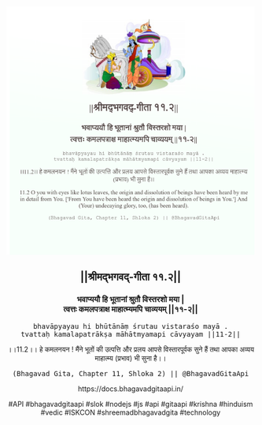 <img src="../../asset/BG_11_2.png"/>
<center><h2>||श्रीमद्‍भगवद्‍-गीता ११.२||</h2>
<h3>भवाप्ययौ हि भूतानां श्रुतौ विस्तरशो मया |<br/>त्वत्तः कमलपत्राक्ष माहात्म्यमपि चाव्ययम् ||११-२||</h3>
<pre>bhavāpyayau hi bhūtānāṃ śrutau vistaraśo mayā .<br/>tvattaḥ kamalapatrākṣa māhātmyamapi cāvyayam ||11-2||</pre>
<p>।।11.2।। हे कमलनयन ! मैंने भूतों की उत्पत्ति और प्रलय आपसे विस्तारपूर्वक सुने हैं तथा आपका अव्यय माहात्म्य (प्रभाव) भी सुना है।।</p>
<pre>(Bhagavad Gita, Chapter 11, Shloka 2) || @BhagavadGitaApi</pre><p>https://docs.bhagavadgitaapi.in/</p><p>#API #bhagavadgitaapi #slok #nodejs #js #api #gitaapi #krishna #hinduism #vedic #ISKCON #shreemadbhagavadgita #technology</p></center>